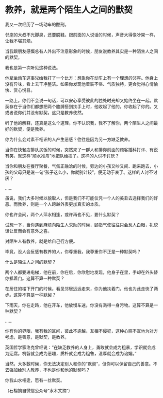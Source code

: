 # 教养，就是两个陌生人之间的默契

我又一次经历了一场动车的酷刑。 

邻座的大叔不光脚臭，还要脱鞋。跟前面的人说话的时候，声音大得像吵架一样，让我不堪其烦。 

当我跟朋友感慨总有人外出不注意形象的时候，朋友说教养其实是一种陌生人之间的默契。 

我也是第一次听见这种说法。 

他拿坐动车这事兒给我打了一个比方：想象你在动车上有一个理想的邻座。他身上没有异味，看上去干净整洁。如果你发现他着装不俗、气质独特，更会觉得心情愉快、赏心悦目。 

一路上，你们不会说一句话，可以安心享受彼此的独处时光却又始终坐在一起。默契存在于当你们都想把两个胳膊搭到扶手上时，他收起了他的，你收起了你的。又或者说你们并没有默契，这只是教养使然。 

听了他的解释，还真是这么个道理。你不认识我，我不了解你，两个陌生人之间最好的默契，便是教养。 

你为什么会对素不相识的人产生恶感？往往是因为另一方缺乏教养。 

当你在快餐店排队买饭的时候，突然来了一群人和排你前面的顾客插科打诨、有说有笑，就这样“顺水推舟”地把队给插了。这样的人讨不讨厌？ 

当你和朋友在餐厅聚餐，气氛正融洽的时候，旁边的小孩又吵又闹、跑来跑去，小孩的父母只是说一句“孩子这么小，你就别计较”，便无动于衷了。这样的人讨不讨厌？ 

…… 

虽说，我们大多时候以貌取人，但是我们不可能仅凭一个人的美丑去选择我们的好恶。而教养，则是一个人跨越外表更加真实的本质。 

你也许会问，两个人萍水相逢，或许再也不见，要什么默契？ 

试想一下，当你遇到麻烦向陌生人求助的时候，颐指气使往往只会惹人白眼，礼貌谦让反而会有意外之喜。 

对陌生人有教养，就是给自己行方便。 

毕竟，没人会反感有教养的人，你尊重我，我尊重你不正是一种默契吗？ 

什么是陌生人之间的默契？ 

两个人都要进电梯，他在前，你在后，你欣慰地发现，他身子在里，手却在外头替你抵着门。这算不算一种默契？ 

在居住的楼下开门的时候，看见邻居远远走来，你为他扶着门，他也为此走快了两步。这算不算是一种默契？ 

下雨天，你在走路，他在开车，他放慢车速，你没有溅得一身污物。这算不算是一种默契？ 

…… 

你有你的界限，我有我的区间，彼此不逾越，互相不侵犯，这种心照不宣地为对方考虑，是善意，是默契，是教养。 

英国哲学家洛克曾经说：“在缺乏教养的人身上，勇敢就会成为粗暴，学识就会成为迂腐，机智就会成为恶趣，质朴就会成为粗鲁，温厚就会成为谄媚。” 

当然，大多数时候，你无法决定别人和你的“默契”，但你可以保留自己的善意。不去强加给别人教养，不也是你和他的默契吗？ 

你我山水相逢，愿有一丝默契。 

（石榴摘自微信公众号“水木文摘”）